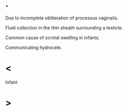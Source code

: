 # .

Due to incomplete obliteration of processus vaginalis.

Fluid collection in the thin sheath surrounding a testicle.

Common cause of scrotal swelling in infants.

Communicating hydrocele.

# <

Infant

# >
